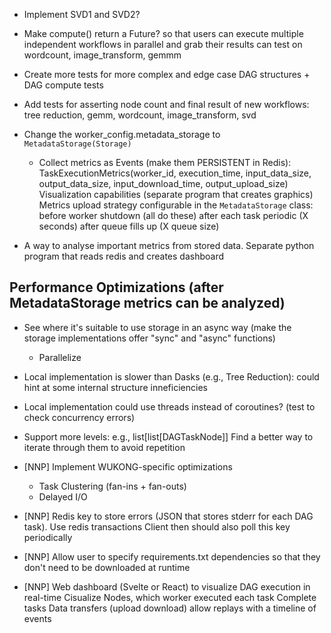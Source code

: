 - Implement SVD1 and SVD2?

- Make compute() return a Future? so that users can execute multiple independent workflows in parallel and grab their results
    can test on wordcount, image_transform, gemmm

- Create more tests for more complex and edge case DAG structures + DAG compute tests
- Add tests for asserting node count and final result of new workflows: tree reduction, gemm, wordcount, image_transform, svd

- Change the worker_config.metadata_storage to `MetadataStorage(Storage)`
    - Collect metrics as Events (make them PERSISTENT in Redis):
        TaskExecutionMetrics(worker_id, execution_time, input_data_size, output_data_size, input_download_time, output_upload_size)
        Visualization capabilities (separate program that creates graphics)
        Metrics upload strategy configurable in the `MetadataStorage` class:
            before worker shutdown (all do these)
            after each task
            periodic (X seconds)
            after queue fills up (X queue size)
- A way to analyse important metrics from stored data. Separate python program that reads redis and creates dashboard

## Performance Optimizations (after MetadataStorage metrics can be analyzed)
- See where it's suitable to use storage in an async way (make the storage implementations offer "sync" and "async" functions)
    - Parallelize
- Local implementation is slower than Dasks (e.g., Tree Reduction): could hint at some internal structure inneficiencies
- Local implementation could use threads instead of coroutines? (test to check concurrency errors)

- Support more levels: e.g., list[list[DAGTaskNode]]
    Find a better way to iterate through them to avoid repetition

- [NNP] Implement WUKONG-specific optimizations
    - Task Clustering (fan-ins + fan-outs)
    - Delayed I/O

- [NNP] Redis key to store errors (JSON that stores stderr for each DAG task). Use redis transactions
    Client then should also poll this key periodically
- [NNP] Allow user to specify requirements.txt dependencies so that they don't need to be downloaded at runtime

- [NNP] Web dashboard (Svelte or React) to visualize DAG execution in real-time
    Cisualize Nodes, which worker executed each task
    Complete tasks
    Data transfers (upload download)
    allow replays with a timeline of events